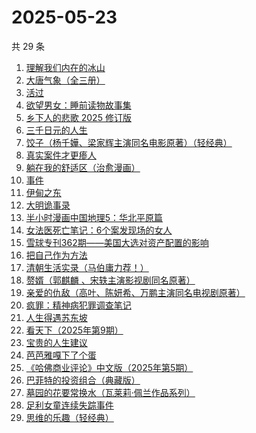 # 2025-05-23

共 29 条

<!-- BEGIN WEREAD -->
<!-- 最后更新时间 2025-05-23 03:13:38 +0800 -->
1. [理解我们内在的冰山](https://weread.qq.com/web/bookDetail/80132f80813ab99aeg019b95)
1. [大唐气象（全三册）](https://weread.qq.com/web/bookDetail/c79326b0813ab9f22g017f54)
1. [活过](https://weread.qq.com/web/bookDetail/6d832730813ab9f00g015126)
1. [欲望男女：睡前读物故事集](https://weread.qq.com/web/bookDetail/d8432fa0813ab9ee8g0179f4)
1. [乡下人的悲歌 2025 修订版](https://weread.qq.com/web/bookDetail/07c3257071e36beb07c3f27)
1. [三千日元的人生](https://weread.qq.com/web/bookDetail/a5a32c80813ab9f2fg0192de)
1. [饺子（杨千嬅、梁家辉主演同名电影原著）（轻经典）](https://weread.qq.com/web/bookDetail/40532a20813ab9f06g012d1c)
1. [真实案件才更瘆人](https://weread.qq.com/web/bookDetail/ab232020813ab9f2fg01569c)
1. [躺在我的舒适区（治愈漫画）](https://weread.qq.com/web/bookDetail/656328c0813ab9ef6g014ec0)
1. [事件](https://weread.qq.com/web/bookDetail/d1132fa0813ab9c2ag017b50)
1. [伊甸之东](https://weread.qq.com/web/bookDetail/fc332560813ab9f00g0174d0)
1. [大明诡事录](https://weread.qq.com/web/bookDetail/559327d0813ab9ef6g01874f)
1. [半小时漫画中国地理5：华北平原篇](https://weread.qq.com/web/bookDetail/86d32640813ab9f27g015cb8)
1. [女法医死亡笔记：6个案发现场的女人](https://weread.qq.com/web/bookDetail/72732280813ab9ee8g016c25)
1. [雪球专刊362期——美国大选对资产配置的影响](https://weread.qq.com/web/bookDetail/18732520813ab9778g0184b1)
1. [把自己作为方法](https://weread.qq.com/web/bookDetail/d7532f80813ab680cg012708)
1. [清朝生活实录（马伯庸力荐！）](https://weread.qq.com/web/bookDetail/02032fa0813ab9eedg017ef7)
1. [赘婿（郭麒麟 、宋轶主演影视剧同名原著）](https://weread.qq.com/web/bookDetail/15032af05753441501f9930)
1. [亲爱的仇敌（高叶、陈妍希、万鹏主演同名电视剧原著）](https://weread.qq.com/web/bookDetail/f2b329a0813ab9f0bg010100)
1. [疯罪：精神病犯罪调查笔记](https://weread.qq.com/web/bookDetail/64432c20813ab9ec0g01849d)
1. [人生得遇苏东坡](https://weread.qq.com/web/bookDetail/3e4329d0813ab9e2bg013519)
1. [看天下（2025年第9期）](https://weread.qq.com/web/bookDetail/77a321a0813ab9dd9g018ae4)
1. [宝贵的人生建议](https://weread.qq.com/web/bookDetail/a2c32190813ab822fg014a9a)
1. [芭芭雅嘎下了个蛋](https://weread.qq.com/web/bookDetail/4a732c90813ab9eb3g019cdc)
1. [《哈佛商业评论》中文版（2025年第5期）](https://weread.qq.com/web/bookDetail/b0932f60813ab9f29g01236d)
1. [巴菲特的投资组合（典藏版）](https://weread.qq.com/web/bookDetail/8ec32160721a48bc8ec3410)
1. [墓园的花要常换水（瓦莱莉·佩兰作品系列）](https://weread.qq.com/web/bookDetail/d2b32890813ab74bcg012066)
1. [足利女童连续失踪事件](https://weread.qq.com/web/bookDetail/e0d32970813ab7439g013534)
1. [思维的乐趣（轻经典）](https://weread.qq.com/web/bookDetail/1fd32d90813ab9ecbg0105ec)
<!-- END WEREAD -->
